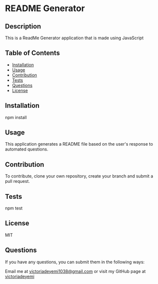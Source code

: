 # README Generator


## Description
This is a ReadMe Generator application that is made using JavaScript


## Table of Contents
* [Installation](#installation)
* [Usage](#usage)
* [Contribution](#contribution)
* [Tests](#tests)
* [Questions](#questions)
* [License](#license)


## Installation
npm install

## Usage
This application generates a README file based on the user's response to automated questions.

## Contribution
To contribute, clone your own repository, create your branch and submit a pull request.

## Tests
npm test


## License
MIT

## Questions
 If you have any questions, you can submit them in the following ways:

Email me at <a href="mailto:victoriadeyemi1038@gmail.com">victoriadeyemi1038@gmail.com</a>  or visit my GitHub page at [victoriadeyemi](https://github.com/victoriadeyemi)



